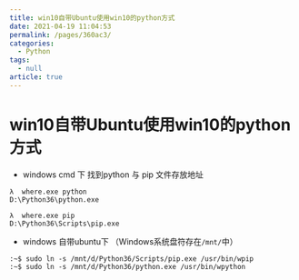 ```yaml
---
title: win10自带Ubuntu使用win10的python方式
date: 2021-04-19 11:04:53
permalink: /pages/360ac3/
categories: 
  - Python
tags: 
  - null
article: true
---
```

# win10自带Ubuntu使用win10的python方式  

* windows cmd 下  找到python 与 pip 文件存放地址    
```    
λ  where.exe python    
D:\Python36\python.exe    
    
λ  where.exe pip    
D:\Python36\Scripts\pip.exe    
```    
    
* windows 自带ubuntu下 （Windows系统盘符存在`/mnt/`中）    
```shell    
:~$ sudo ln -s /mnt/d/Python36/Scripts/pip.exe /usr/bin/wpip    
:~$ sudo ln -s /mnt/d/Python36/python.exe /usr/bin/wpython    
```    
